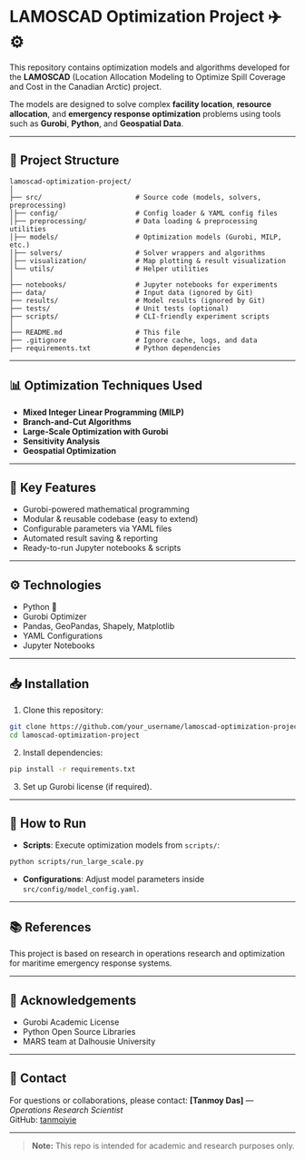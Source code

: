
# LAMOSCAD Optimization Project ✈️⚙️

This repository contains optimization models and algorithms developed for the **LAMOSCAD** (Location Allocation Modeling to Optimize Spill Coverage and Cost in the Canadian Arctic) project.

The models are designed to solve complex **facility location**, **resource allocation**, and **emergency response optimization** problems using tools such as **Gurobi**, **Python**, and **Geospatial Data**.

---

## 📂 Project Structure

```
lamoscad-optimization-project/
│
├── src/                       # Source code (models, solvers, preprocessing)
│├── config/                   # Config loader & YAML config files
│├── preprocessing/            # Data loading & preprocessing utilities
│├── models/                   # Optimization models (Gurobi, MILP, etc.)
│├── solvers/                  # Solver wrappers and algorithms
│├── visualization/            # Map plotting & result visualization
│└── utils/                    # Helper utilities
│
├── notebooks/                 # Jupyter notebooks for experiments
├── data/                      # Input data (ignored by Git)
├── results/                   # Model results (ignored by Git)
├── tests/                     # Unit tests (optional)
├── scripts/                   # CLI-friendly experiment scripts
│
├── README.md                  # This file
├── .gitignore                 # Ignore cache, logs, and data
├── requirements.txt           # Python dependencies
```

---

## 📊 Optimization Techniques Used

- **Mixed Integer Linear Programming (MILP)**
- **Branch-and-Cut Algorithms**
- **Large-Scale Optimization with Gurobi**
- **Sensitivity Analysis**
- **Geospatial Optimization**

---

## 🚀 Key Features

- Gurobi-powered mathematical programming
- Modular & reusable codebase (easy to extend)
- Configurable parameters via YAML files
- Automated result saving & reporting
- Ready-to-run Jupyter notebooks & scripts

---

## ⚙️ Technologies

- Python 🐍
- Gurobi Optimizer
- Pandas, GeoPandas, Shapely, Matplotlib
- YAML Configurations
- Jupyter Notebooks

---

## 📥 Installation

1. Clone this repository:
```bash
git clone https://github.com/your_username/lamoscad-optimization-project.git
cd lamoscad-optimization-project
```

2. Install dependencies:
```bash
pip install -r requirements.txt
```

3. Set up Gurobi license (if required).

---

## 📄 How to Run

- **Scripts**: Execute optimization models from `scripts/`:
```bash
python scripts/run_large_scale.py
```

- **Configurations**: Adjust model parameters inside `src/config/model_config.yaml`.

---

## 📚 References

This project is based on research in operations research and optimization for maritime emergency response systems.

---

## 📢 Acknowledgements

- Gurobi Academic License  
- Python Open Source Libraries  
- MARS team at Dalhousie University 

---

## 📧 Contact

For questions or collaborations, please contact:
**[Tanmoy Das]** — *Operations Research Scientist*  
GitHub: [tanmoiyie](https://github.com/tanmoyie)

---

> **Note:** This repo is intended for academic and research purposes only.
